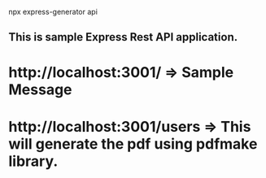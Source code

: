npx express-generator api

## This is sample Express Rest API application.

# http://localhost:3001/ => Sample Message
# http://localhost:3001/users => This will generate the pdf using pdfmake library.
